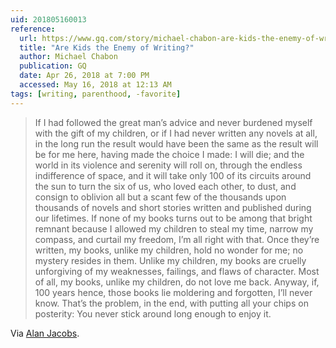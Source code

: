 ```yaml
---
uid: 201805160013
reference: 
  url: https://www.gq.com/story/michael-chabon-are-kids-the-enemy-of-writing
  title: "Are Kids the Enemy of Writing?"
  author: Michael Chabon
  publication: GQ
  date: Apr 26, 2018 at 7:00 PM
  accessed: May 16, 2018 at 12:13 AM
tags: [writing, parenthood, -favorite]
---
```


> If I had followed the great man’s advice and never burdened myself with the gift of my children, or if I had never written any novels at all, in the long run the result would have been the same as the result will be for me here, having made the choice I made: I will die; and the world in its violence and serenity will roll on, through the endless indifference of space, and it will take only 100 of its circuits around the sun to turn the six of us, who loved each other, to dust, and consign to oblivion all but a scant few of the thousands upon thousands of novels and short stories written and published during our lifetimes. If none of my books turns out to be among that bright remnant because I allowed my children to steal my time, narrow my compass, and curtail my freedom, I’m all right with that. Once they’re written, my books, unlike my children, hold no wonder for me; no mystery resides in them. Unlike my children, my books are cruelly unforgiving of my weaknesses, failings, and flaws of character. Most of all, my books, unlike my children, do not love me back. Anyway, if, 100 years hence, those books lie moldering and forgotten, I’ll never know. That’s the problem, in the end, with putting all your chips on posterity: You never stick around long enough to enjoy it.

Via [Alan Jacobs](https://blog.ayjay.org/children-v-books/).

